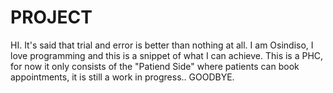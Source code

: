 # PROJECT
HI. 
It's said that trial and error is better than nothing at all.
I am Osindiso, I love programming and this is a snippet of what I can achieve.
This is a PHC, for now it only consists of the "Patiend Side" where patients can book appointments, it is still a work in progress..
GOODBYE.
